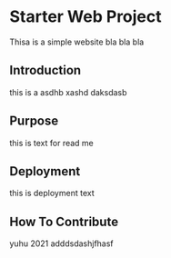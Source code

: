 # Starter Web Project
Thisa is a simple website bla bla bla
## Introduction
this is a asdhb xashd daksdasb
## Purpose
this is text for read me
## Deployment
this is deployment text
## How To Contribute
yuhu
2021
adddsdashjfhasf 
